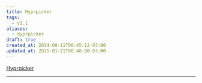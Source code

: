 ```yaml
---
title: Hyprpicker
tags:
  - v1.1
aliases:
  - Hyprpicker
draft: true
created_at: 2024-08-11T00:45:12-03:00
updated_at: 2025-01-21T00:48:28-03:00
---
```


[Hyprpicker](https://github.com/hyprwm/hyprpicker)

---

